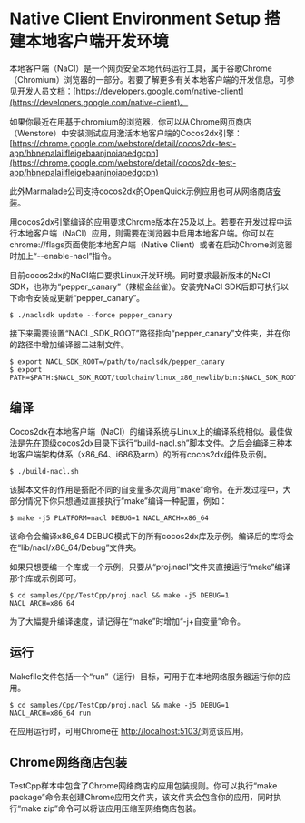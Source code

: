 # Native Client Environment Setup 搭建本地客户端开发环境

本地客户端（NaCI）是一个网页安全本地代码运行工具，属于谷歌Chrome（Chromium）浏览器的一部分。若要了解更多有关本地客户端的开发信息，可参见开发人员文档：[https://developers.google.com/native-client](https://developers.google.com/native-client)。

如果你最近在用基于chromium的浏览器，你可以从Chrome网页商店（Wenstore）中安装测试应用激活本地客户端的Cocos2dx引擎：      
[https://chrome.google.com/webstore/detail/cocos2dx-test-app/hbnepalailfleigebaanjnoiapedgcpn](https://chrome.google.com/webstore/detail/cocos2dx-test-app/hbnepalailfleigebaanjnoiapedgcpn)


此外Marmalade公司支持cocos2dx的OpenQuick示例应用也可从网络商店[安装](https://chrome.google.com/webstore/detail/openquick-helloworld/cpfoogaaeflfbhjeiiobobbnpgepnjph)。   

用cocos2dx引擎编译的应用要求Chrome版本在25及以上。若要在开发过程中运行本地客户端（NaCI）应用，则需要在浏览器中启用本地客户端。你可以在chrome://flags页面使能本地客户端（Native Client）或者在启动Chrome浏览器时加上“--enable-nacl”指令。

目前cocos2dx的NaCI端口要求Linux开发环境。同时要求最新版本的NaCI SDK，也称为“pepper_canary”（辣椒金丝雀）。安装完NaCI SDK后即可执行以下命令安装或更新“pepper_canary”。    
```
$ ./naclsdk update --force pepper_canary
```

接下来需要设置“NACL_SDK_ROOT”路径指向“pepper_canary”文件夹，并在你的路径中增加编译器二进制文件。   
```
$ export NACL_SDK_ROOT=/path/to/naclsdk/pepper_canary
$ export PATH=$PATH:$NACL_SDK_ROOT/toolchain/linux_x86_newlib/bin:$NACL_SDK_ROOT/toolchain/linux_arm_newlib/bin
```

## 编译

Cocos2dx在本地客户端（NaCI）的编译系统与Linux上的编译系统相似。最佳做法是先在顶级cocos2dx目录下运行“build-nacl.sh”脚本文件。之后会编译三种本地客户端架构体系（x86_64、i686及arm）的所有cocos2dx组件及示例。   
```
$ ./build-nacl.sh
```

该脚本文件的作用是搭配不同的自变量多次调用“make”命令。在开发过程中，大部分情况下你只想通过直接执行“make”编译一种配置，例如：   
```
$ make -j5 PLATFORM=nacl DEBUG=1 NACL_ARCH=x86_64
```

该命令会编译x86_64 DEBUG模式下的所有cocos2dx库及示例。编译后的库将会在“lib/nacl/x86_64/Debug”文件夹。

如果只想要编一个库或一个示例，只要从“proj.nacl”文件夹直接运行“make”编译那个库或示例即可。    
```
$ cd samples/Cpp/TestCpp/proj.nacl && make -j5 DEBUG=1 NACL_ARCH=x86_64
```

为了大幅提升编译速度，请记得在“make”时增加“-j+自变量”命令。

## 运行

Makefile文件包括一个“run”（运行）目标，可用于在本地网络服务器运行你的应用。   
```
$ cd samples/Cpp/TestCpp/proj.nacl && make -j5 DEBUG=1 NACL_ARCH=x86_64 run
```

在应用运行时，可用Chrome在 [http://localhost:5103/](http://localhost:5103/)浏览该应用。

## Chrome网络商店包装

TestCpp样本中包含了Chrome网络商店的应用包装规则。你可以执行“make package”命令来创建Chrome应用文件夹，该文件夹会包含你的应用，同时执行“make zip”命令可以将该应用压缩至网络商店包装。